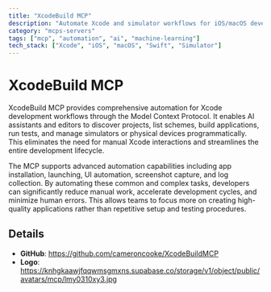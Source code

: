 ```yaml
---
title: "XcodeBuild MCP"
description: "Automate Xcode and simulator workflows for iOS/macOS development. Build, test, and control devices directly from your editor."
category: "mcps-servers"
tags: ["mcp", "automation", "ai", "machine-learning"]
tech_stack: ["Xcode", "iOS", "macOS", "Swift", "Simulator"]
---
```


# XcodeBuild MCP

XcodeBuild MCP provides comprehensive automation for Xcode development workflows through the Model Context Protocol. It enables AI assistants and editors to discover projects, list schemes, build applications, run tests, and manage simulators or physical devices programmatically. This eliminates the need for manual Xcode interactions and streamlines the entire development lifecycle.

The MCP supports advanced automation capabilities including app installation, launching, UI automation, screenshot capture, and log collection. By automating these common and complex tasks, developers can significantly reduce manual work, accelerate development cycles, and minimize human errors. This allows teams to focus more on creating high-quality applications rather than repetitive setup and testing procedures.

## Details

- **GitHub**: https://github.com/cameroncooke/XcodeBuildMCP
- **Logo**: https://knhgkaawjfqqwmsgmxns.supabase.co/storage/v1/object/public/avatars/mcp/lmy0310xy3.jpg
